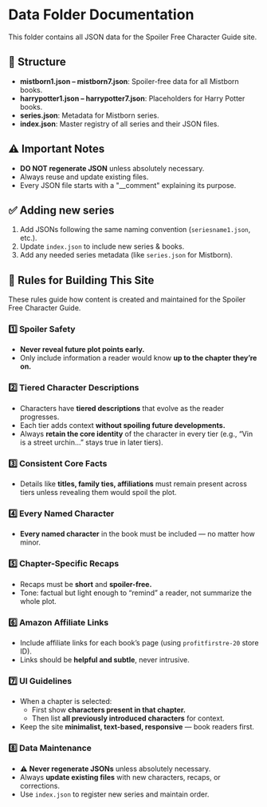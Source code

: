 # Data Folder Documentation

This folder contains all JSON data for the Spoiler Free Character Guide site.

## 📂 Structure
- **mistborn1.json – mistborn7.json**: Spoiler-free data for all Mistborn books.
- **harrypotter1.json – harrypotter7.json**: Placeholders for Harry Potter books.
- **series.json**: Metadata for Mistborn series.
- **index.json**: Master registry of all series and their JSON files.

## ⚠️ Important Notes
- **DO NOT regenerate JSON** unless absolutely necessary.
- Always reuse and update existing files.
- Every JSON file starts with a "__comment" explaining its purpose.

## ✅ Adding new series
1. Add JSONs following the same naming convention (`seriesname1.json`, etc.).
2. Update `index.json` to include new series & books.
3. Add any needed series metadata (like `series.json` for Mistborn).



## 📜 Rules for Building This Site

These rules guide how content is created and maintained for the Spoiler Free Character Guide.

### 1️⃣ Spoiler Safety
- **Never reveal future plot points early.** 
- Only include information a reader would know **up to the chapter they’re on.**

### 2️⃣ Tiered Character Descriptions
- Characters have **tiered descriptions** that evolve as the reader progresses.
- Each tier adds context **without spoiling future developments.**
- Always **retain the core identity** of the character in every tier (e.g., “Vin is a street urchin…” stays true in later tiers).

### 3️⃣ Consistent Core Facts
- Details like **titles, family ties, affiliations** must remain present across tiers unless revealing them would spoil the plot.

### 4️⃣ Every Named Character
- **Every named character** in the book must be included — no matter how minor.

### 5️⃣ Chapter-Specific Recaps
- Recaps must be **short** and **spoiler-free.**
- Tone: factual but light enough to “remind” a reader, not summarize the whole plot.

### 6️⃣ Amazon Affiliate Links
- Include affiliate links for each book’s page (using `profitfirstre-20` store ID).
- Links should be **helpful and subtle**, never intrusive.

### 7️⃣ UI Guidelines
- When a chapter is selected:
  - First show **characters present in that chapter.**
  - Then list **all previously introduced characters** for context.
- Keep the site **minimalist, text-based, responsive** — book readers first.

### 8️⃣ Data Maintenance
- ⚠️ **Never regenerate JSONs** unless absolutely necessary. 
- Always **update existing files** with new characters, recaps, or corrections.
- Use `index.json` to register new series and maintain order.

